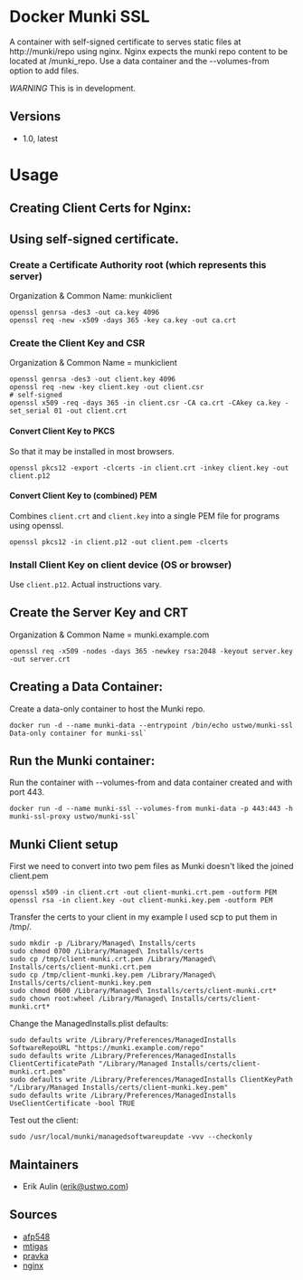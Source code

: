 # Docker Munki SSL

A container with self-signed certificate to serves static files at http://munki/repo using nginx.
Nginx expects the munki repo content to be located at /munki_repo. Use a data container and the --volumes-from option to add files.

*WARNING* This is in development.

## Versions

* 1.0, latest

# Usage
Creating Client Certs for Nginx:
---
## Using self-signed certificate.
### Create a Certificate Authority root (which represents this server)
Organization & Common Name: munkiclient

    openssl genrsa -des3 -out ca.key 4096
    openssl req -new -x509 -days 365 -key ca.key -out ca.crt

### Create the Client Key and CSR
Organization & Common Name = munkiclient

    openssl genrsa -des3 -out client.key 4096
    openssl req -new -key client.key -out client.csr
    # self-signed
    openssl x509 -req -days 365 -in client.csr -CA ca.crt -CAkey ca.key -set_serial 01 -out client.crt

#### Convert Client Key to PKCS
So that it may be installed in most browsers.

    openssl pkcs12 -export -clcerts -in client.crt -inkey client.key -out client.p12

#### Convert Client Key to (combined) PEM
Combines `client.crt` and `client.key` into a single PEM file for programs using openssl.

    openssl pkcs12 -in client.p12 -out client.pem -clcerts

### Install Client Key on client device (OS or browser)
Use `client.p12`. Actual instructions vary.

## Create the Server Key and CRT
Organization & Common Name = munki.example.com

    openssl req -x509 -nodes -days 365 -newkey rsa:2048 -keyout server.key -out server.crt

## Creating a Data Container:
Create a data-only container to host the Munki repo.

    docker run -d --name munki-data --entrypoint /bin/echo ustwo/munki-ssl Data-only container for munki-ssl`

## Run the Munki container:
Run the container with --volumes-from and data container created and with port 443.

    docker run -d --name munki-ssl --volumes-from munki-data -p 443:443 -h munki-ssl-proxy ustwo/munki-ssl`


## Munki Client setup
First we need to convert into two pem files as Munki doesn't liked the joined client.pem

    openssl x509 -in client.crt -out client-munki.crt.pem -outform PEM
    openssl rsa -in client.key -out client-munki.key.pem -outform PEM

Transfer the certs to your client in my example I used scp to put them in /tmp/.

    sudo mkdir -p /Library/Managed\ Installs/certs
    sudo chmod 0700 /Library/Managed\ Installs/certs
    sudo cp /tmp/client-munki.crt.pem /Library/Managed\ Installs/certs/client-munki.crt.pem
    sudo cp /tmp/client-munki.key.pem /Library/Managed\ Installs/certs/client-munki.key.pem
    sudo chmod 0600 /Library/Managed\ Installs/certs/client-munki.crt*
    sudo chown root:wheel /Library/Managed\ Installs/certs/client-munki.crt*

Change the ManagedInstalls.plist defaults:

    sudo defaults write /Library/Preferences/ManagedInstalls SoftwareRepoURL "https://munki.example.com/repo"
    sudo defaults write /Library/Preferences/ManagedInstalls ClientCertificatePath "/Library/Managed Installs/certs/client-munki.crt.pem"
    sudo defaults write /Library/Preferences/ManagedInstalls ClientKeyPath "/Library/Managed Installs/certs/client-munki.key.pem"
    sudo defaults write /Library/Preferences/ManagedInstalls UseClientCertificate -bool TRUE

Test out the client:

    sudo /usr/local/munki/managedsoftwareupdate -vvv --checkonly

## Maintainers

* Erik Aulin (erik@ustwo.com)

## Sources

* [afp548](https://www.afp548.com/2015/01/22/building-munki-with-docker)
* [mtigas](https://gist.github.com/mtigas/952344)
* [pravka](https://pravka.net/nginx-mutual-auth)
* [nginx](http://wiki.nginx.org/FullExample)
